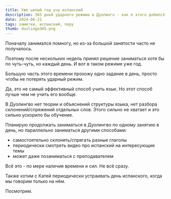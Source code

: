 ```yaml
---
title: Уже целый год учу испанский
description: 365 дней ударного режима в Дуолинго - как я этого добился?
date: 2024-06-21
tags: заметки, испанский, перу
thumb: duolingo365.png
---
```


Поначалу занимался помногу, но из-за большой занятости часто не получалось.

Поэтому после нескольких недель принял решение заниматься хотя бы по чуть-чуть, но каждый день. И вот в таком режиме уже год.

Большую часть этого времени прохожу одно задание в день, просто чтобы не потерять ударный режим. 

Да, это не самый эффективный способ учить язык. Но этот способ лучше чем не учить его вообще.

В Дуолингво нет теории и объяснений структуры языка, нет разбора склонений/спряжений отдельных слов. Этого сильно не хватает и это сильно ускорило бы обучение.

Планирую продолжать заниматься в Дуолингво по одному занятию в день, но параллельно заниматься другими способами:
- самостоятельно склонять/спрягать разные глаголы
- периодически смотреть видео про испанский на интересующие темы
- может даже позаниматься с преподавателем

Всё это - по мере наличия времени и сил. Не всё сразу.

Также хотим с Катей периодически устраивать день испанского, когда мы говорим только на нём.

Посмотрим.